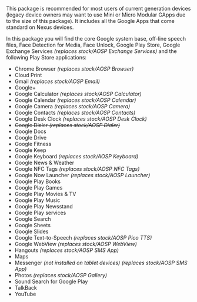 This package is recommended for most users of current generation devices (legacy device owners may want to use Mini or Micro Modular GApps due to the size of this package). It includes all the Google Apps that come standard on Nexus devices.

In this package you will find the core Google system base, off-line speech files, Face Detection for Media, Face Unlock, Google Play Store, Google Exchange Services _(replaces stock/AOSP Exchange Services)_ and the following Play Store applications:

* Chrome Browser _(replaces stock/AOSP Browser)_
* Cloud Print
* Gmail _(replaces stock/AOSP Email)_
* Google+
* Google Calculator _(replaces stock/AOSP Calculator)_
* Google Calendar _(replaces stock/AOSP Calendar)_
* Google Camera _(replaces stock/AOSP Camera)_
* Google Contacts _(replaces stock/AOSP Contacts)_
* Google Desk Clock _(replaces stock/AOSP Desk Clock)_
* ~~Google Dialer _(replaces stock/AOSP Dialer)_~~
* Google Docs
* Google Drive
* Google Fitness
* Google Keep
* Google Keyboard _(replaces stock/AOSP Keyboard)_
* Google News & Weather
* Google NFC Tags _(replaces stock/AOSP NFC Tags)_
* Google Now Launcher _(replaces stock/AOSP Launcher)_
* Google Play Books
* Google Play Games
* Google Play Movies & TV
* Google Play Music
* Google Play Newsstand
* Google Play services
* Google Search
* Google Sheets
* Google Slides
* Google Text-to-Speech _(replaces stock/AOSP Pico TTS)_
* Google WebView _(replaces stock/AOSP WebView)_
* Hangouts _(replaces stock/AOSP SMS App)_
* Maps
* Messenger _(not installed on tablet devices) (replaces stock/AOSP SMS App)_
* Photos _(replaces stock/AOSP Gallery)_
* Sound Search for Google Play
* TalkBack
* YouTube